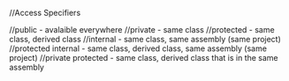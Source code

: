 //Access Specifiers

//public - avalaible everywhere
//private - same class
//protected - same class, derived class
//internal - same class, same assembly (same project)
//protected internal - same class, derived class, same assembly (same project)
//private protected - same class, derived class that is in the same assembly

